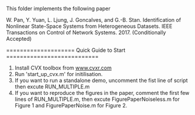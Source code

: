 This folder implements the following paper

W. Pan, Y. Yuan, L. Ljung, J. Goncalves, and G.-B. Stan. Identification of Nonlinear State-Space Systems from Heterogeneous Datasets. IEEE Transactions on Control of Network Systems. 2017. (Conditionally Accepted)

==================== Quick Guide to Start ===========================

1. Install CVX toolbox from www.cvxr.com
2. Run 'start_up_cvx.m' for initilisation.
3. If you want to run a standalone demo, uncomment the fist line of script then excute RUN_MULTIPLE.m
4. If you want to reproduce the figures in the paper, comment the first few lines of RUN_MULTIPLE.m, then excute FigurePaperNoiseless.m for Figure 1 and FigurePaperNoise.m for Figure 2. 

